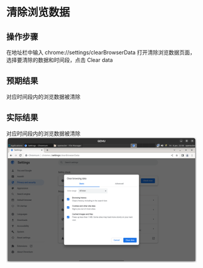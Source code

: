 # 清除浏览数据

## 操作步骤

在地址栏中输入 chrome://settings/clearBrowserData 打开清除浏览数据页面，选择要清除的数据和时间段，点击 Clear data

## 预期结果

对应时间段内的浏览数据被清除

## 实际结果

对应时间段内的浏览数据被清除
![浏览数据被清除](./img/clear-browsing-data.png)
